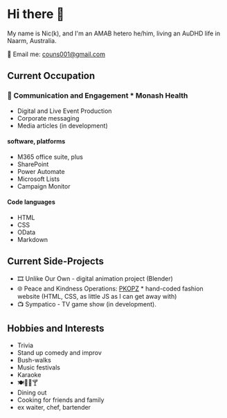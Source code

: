 # Hi there 👋
My name is Nic(k), and I'm an AMAB hetero he/him, living an AuDHD life in Naarm, Australia.

📧 Email me: [couns001@gmail.com](mailto:couns001@gmail.com)
## Current Occupation
### 📢 Communication and Engagement * Monash Health
* Digital and Live Event Production
* Corporate messaging
* Media articles (in development)
#### software, platforms
* M365 office suite, plus
 * SharePoint
 * Power Automate
 * Microsoft Lists
* Campaign Monitor
#### Code languages
* HTML
* CSS
* OData
* Markdown
## Current Side-Projects
* 🎞️ Unlike Our Own - digital animation project (Blender)
* 🌐 Peace and Kindness Operations: [PKOPZ](https://pkopz.vercel.app) * hand-coded fashion website (HTML, CSS, as little JS as I can get away with)
* 📺 Sympatico - TV game show (in development).
## Hobbies and Interests
* Trivia
* Stand up comedy and improv
* Bush-walks
* Music festivals
* Karaoke
* 🍽️🍷🍺🍸
 * Dining out
 * Cooking for friends and family
 * ex waiter, chef, bartender
